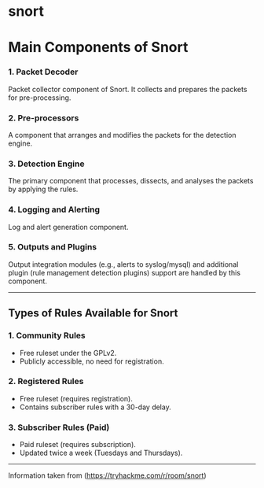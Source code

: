 # snort 

# Main Components of Snort

### 1. **Packet Decoder**  
Packet collector component of Snort. It collects and prepares the packets for pre-processing.

### 2. **Pre-processors**  
A component that arranges and modifies the packets for the detection engine.

### 3. **Detection Engine**  
The primary component that processes, dissects, and analyses the packets by applying the rules.

### 4. **Logging and Alerting**  
Log and alert generation component.

### 5. **Outputs and Plugins**  
Output integration modules (e.g., alerts to syslog/mysql) and additional plugin (rule management detection plugins) support are handled by this component.

---

## Types of Rules Available for Snort

### 1. **Community Rules**  
- Free ruleset under the GPLv2.  
- Publicly accessible, no need for registration.

### 2. **Registered Rules**  
- Free ruleset (requires registration).  
- Contains subscriber rules with a 30-day delay.

### 3. **Subscriber Rules (Paid)**  
- Paid ruleset (requires subscription).  
- Updated twice a week (Tuesdays and Thursdays).

---
Information taken from (https://tryhackme.com/r/room/snort)
